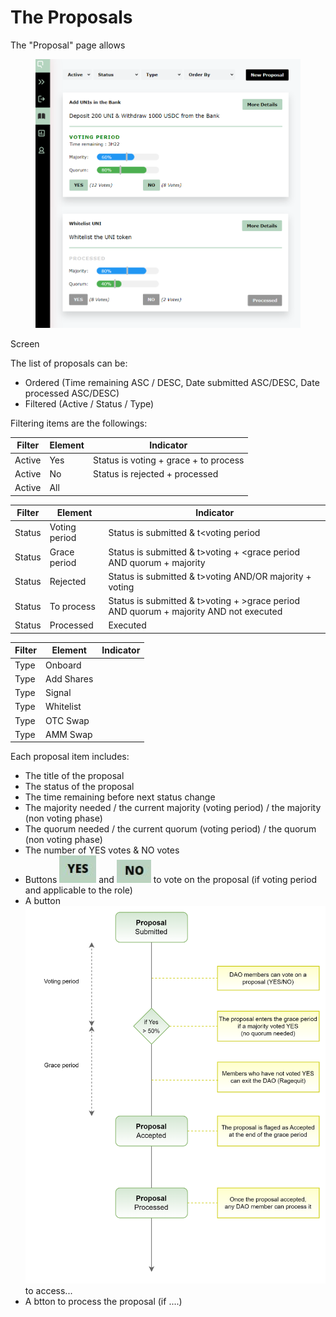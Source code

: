 # The Proposals

The "Proposal" page allows&#x20;

<figure><img src="../../.gitbook/assets/OTC VOTING modified.png" alt=""><figcaption></figcaption></figure>

Screen

The list of proposals can be:&#x20;

* Ordered (Time remaining ASC / DESC, Date submitted ASC/DESC, Date processed ASC/DESC)
* Filtered (Active / Status / Type)

Filtering items are the followings:

| Filter | Element | Indicator                             |
| ------ | ------- | ------------------------------------- |
| Active | Yes     | Status is voting + grace + to process |
| Active | No      | Status is rejected + processed        |
| Active | All     |                                       |

| Filter | Element       | Indicator                                                                              |
| ------ | ------------- | -------------------------------------------------------------------------------------- |
| Status | Voting period | Status is submitted & t\<voting period                                                 |
| Status | Grace period  | Status is submitted & t>voting + \<grace period AND  quorum + majority                 |
| Status | Rejected      | Status is submitted & t>voting AND/OR majority + voting                                |
| Status | To process    | Status is submitted & t>voting + >grace period AND  quorum + majority AND not executed |
| Status | Processed     | Executed                                                                               |

| Filter | Element    | Indicator |
| ------ | ---------- | --------- |
| Type   | Onboard    |           |
| Type   | Add Shares |           |
| Type   | Signal     |           |
| Type   | Whitelist  |           |
| Type   | OTC Swap   |           |
| Type   | AMM Swap   |           |

Each proposal item includes:

* The title of the proposal
* The status of the proposal
* The time remaining before next status change
* The majority needed / the current majority (voting period) / the majority (non voting phase)
* The quorum needed / the current quorum (voting period) / the quorum (non voting phase)
* The number of YES votes & NO votes
* Buttons <img src="../../.gitbook/assets/image (5).png" alt="" data-size="line"> and <img src="../../.gitbook/assets/image (7).png" alt="" data-size="line"> to vote on the proposal (if voting period and applicable to the role)
* A button <img src="../../.gitbook/assets/image (6).png" alt="" data-size="line"> to access...
* A btton to process the proposal (if ....)

